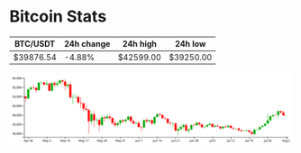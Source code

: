 # Bitcoin Stats

BTC/USDT|24h change|24h high|24h low|
|---|---|---|---|
|$39876.54|-4.88%|$42599.00|$39250.00|

<img src="./chart.svg">

